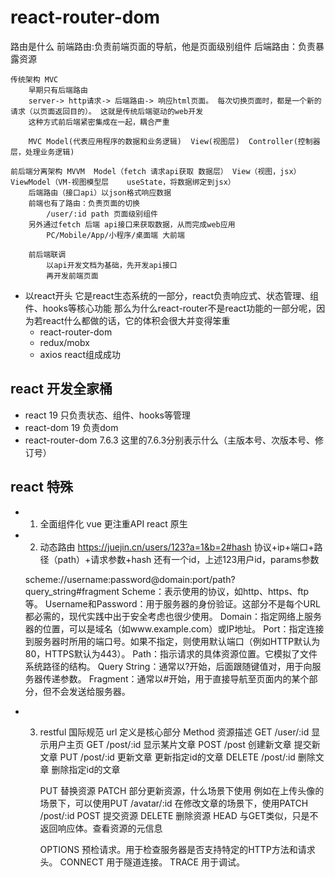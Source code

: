 # react-router-dom
路由是什么
    前端路由:负责前端页面的导航，他是页面级别组件
    后端路由：负责暴露资源

    传统架构 MVC
        早期只有后端路由
        server-> http请求-> 后端路由-> 响应html页面。 每次切换页面时，都是一个新的请求（以页面返回目的）。 这就是传统后端驱动的web开发
        这种方式前后端紧密集成在一起，耦合严重
        
        MVC Model(代表应用程序的数据和业务逻辑)  View(视图层)  Controller(控制器层，处理业务逻辑)

    前后端分离架构 MVVM  Model（fetch 请求api获取 数据层） View（视图，jsx） ViewModel（VM-视图模型层    useState，将数据绑定到jsx）
        后端路由（接口api）以json格式响应数据
        前端也有了路由：负责页面的切换
            /user/:id path 页面级别组件
        另外通过fetch 后端 api接口来获取数据，从而完成web应用
            PC/Mobile/App/小程序/桌面端 大前端

        前后端联调
            以api开发文档为基础，先开发api接口
            再开发前端页面


        

- 以react开头 
    它是react生态系统的一部分，react负责响应式、状态管理、组件、hooks等核心功能
    那么为什么react-router不是react功能的一部分呢，因为若react什么都做的话，它的体积会很大并变得笨重
    - react-router-dom
    - redux/mobx
    - axios
    react组成成功

## react 开发全家桶
- react 19 只负责状态、组件、hooks等管理
- react-dom 19 负责dom
- react-router-dom 7.6.3  这里的7.6.3分别表示什么（主版本号、次版本号、修订号）




## react 特殊

- 1. 全面组件化
    vue 更注重API react 原生
- 2. 动态路由
    https://juejin.cn/users/123?a=1&b=2#hash
    协议+ip+端口+路径（path）+请求参数+hash
    还有一个id，上述123用户id，params参数

    scheme://username:password@domain:port/path?query_string#fragment
        Scheme：表示使用的协议，如http、https、ftp等。
        Username和Password：用于服务器的身份验证。这部分不是每个URL都必需的，现代实践中出于安全考虑也很少使用。
        Domain：指定网络上服务器的位置，可以是域名（如www.example.com）或IP地址。
        Port：指定连接到服务器时所用的端口号。如果不指定，则使用默认端口（例如HTTP默认为80，HTTPS默认为443）。
        Path：指示请求的具体资源位置。它模拟了文件系统路径的结构。
        Query String：通常以?开始，后面跟随键值对，用于向服务器传递参数。
        Fragment：通常以#开始，用于直接导航至页面内的某个部分，但不会发送给服务器。
    
- 3. restful 国际规范
    url 定义是核心部分
    Method 资源描述
        GET /user/:id 显示用户主页
        GET /post/:id 显示某片文章
        POST /post 创建新文章 提交新文章
        PUT /post/:id 更新文章 更新指定id的文章
        DELETE /post/:id 删除文章 删除指定id的文章

        PUT 替换资源 PATCH 部分更新资源，什么场景下使用
            例如在上传头像的场景下，可以使用PUT /avatar/:id
            在修改文章的场景下，使用PATCH /post/:id
        POST 提交资源
        DELETE 删除资源
        HEAD 与GET类似，只是不返回响应体。查看资源的元信息

        OPTIONS 预检请求。用于检查服务器是否支持特定的HTTP方法和请求头。
        CONNECT 用于隧道连接。
        TRACE 用于调试。


